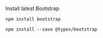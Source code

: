 Install latest Bootstrap

```
npm install bootstrap
```

```
npm install --save @types/bootstrap
```
